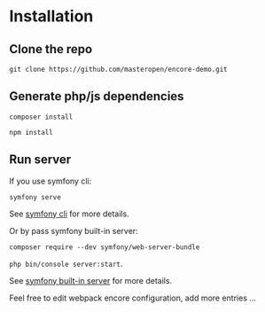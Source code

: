 # Installation

## Clone the repo
`git clone https://github.com/masteropen/encore-demo.git`

## Generate php/js dependencies
`composer install`

`npm install`

## Run server

If you use symfony cli:

`symfony serve`

See [symfony cli](https://github.com/symfony/cli) for more details.

Or by pass symfony built-in server:

`composer require --dev symfony/web-server-bundle`

`php bin/console server:start`.

See [symfony built-in server](https://symfony.com/doc/3.4/setup/built_in_web_server.html) for more details.


Feel free to edit webpack encore configuration, add more entries ...
